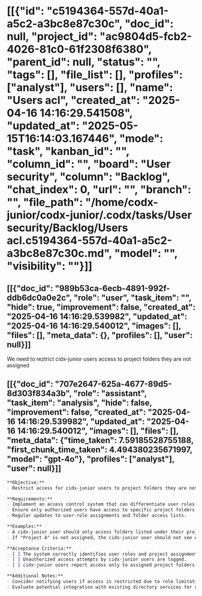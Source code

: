 # [[{"id": "c5194364-557d-40a1-a5c2-a3bc8e87c30c", "doc_id": null, "project_id": "ac9804d5-fcb2-4026-81c0-61f2308f6380", "parent_id": null, "status": "", "tags": [], "file_list": [], "profiles": ["analyst"], "users": [], "name": "Users acl", "created_at": "2025-04-16 14:16:29.541508", "updated_at": "2025-05-15T16:14:03.167446", "mode": "task", "kanban_id": "", "column_id": "", "board": "User security", "column": "Backlog", "chat_index": 0, "url": "", "branch": "", "file_path": "/home/codx-junior/codx-junior/.codx/tasks/User security/Backlog/Users acl.c5194364-557d-40a1-a5c2-a3bc8e87c30c.md", "model": "", "visibility": ""}]]
## [[{"doc_id": "989b53ca-6ecb-4891-992f-ddb6dc0a0e2c", "role": "user", "task_item": "", "hide": true, "improvement": false, "created_at": "2025-04-16 14:16:29.539982", "updated_at": "2025-04-16 14:16:29.540012", "images": [], "files": [], "meta_data": {}, "profiles": [], "user": null}]]
We need to reztrict cidx-junior users access to project folders they are not assigned
## [[{"doc_id": "707e2647-625a-4677-89d5-8d303f834a3b", "role": "assistant", "task_item": "analysis", "hide": false, "improvement": false, "created_at": "2025-04-16 14:16:29.539982", "updated_at": "2025-04-16 14:16:29.540012", "images": [], "files": [], "meta_data": {"time_taken": 7.59185528755188, "first_chunk_time_taken": 4.494380235671997, "model": "gpt-4o"}, "profiles": ["analyst"], "user": null}]]
```md
**Objective:**
- Restrict access for cidx-junior users to project folders they are not assigned to.

**Requirements:**
- Implement an access control system that can differentiate user roles.
- Ensure only authorized users have access to specific project folders.
- Regular updates to user-role assignments and folder access lists.

**Examples:**
- A cidx-junior user should only access folders listed under their project assignments.
- If "Project A" is not assigned, the cidx-junior user should not see or access its folder.

**Acceptance Criteria:**
- [ ] The system correctly identifies user roles and project assignments.
- [ ] Unauthorized access attempts by cidx-junior users are logged.
- [ ] cidx-junior users report access only to assigned project folders.

**Additional Notes:**
- Consider notifying users if access is restricted due to role limitations.
- Evaluate potential integration with existing directory services for role management.
```